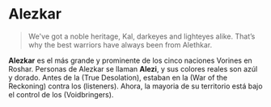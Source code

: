 # Alezkar
> We've got a noble heritage, Kal, darkeyes and lighteyes alike. That’s why the best warriors have always been from Alethkar.

**Alezkar** es el más grande y prominente de los cinco naciones Vorines en Roshar. Personas de Alezkar se llaman **Alezi**, y sus colores reales son azúl y dorado. Antes de la (True Desolation), estaban en la (War of the Reckoning) contra los (listeners). Ahora, la mayoria de su territorio está bajo el control de los (Voidbringers). 
